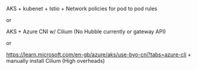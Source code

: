 AKS + kubenet + Istio + Network policies for pod to pod rules

or

AKS + Azure CNI w/ Cilium
(No Hubble currently or gateway API)

or 

https://learn.microsoft.com/en-gb/azure/aks/use-byo-cni?tabs=azure-cli + manually install Cilium (High overheads)
